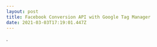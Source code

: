 ```yaml
---
layout: post
title: Facebook Conversion API with Google Tag Manager
date: 2021-03-03T17:19:01.447Z
---
```

.
